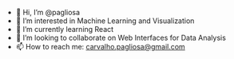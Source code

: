 - 👋 Hi, I’m @pagliosa
- 👀 I’m interested in Machine Learning and Visualization
- 🌱 I’m currently learning React
- 💞️ I’m looking to collaborate on Web Interfaces for Data Analysis
- 📫 How to reach me: carvalho.pagliosa@gmail.com

<!---
pagliosa/pagliosa is a ✨ special ✨ repository because its `README.md` (this file) appears on your GitHub profile.
You can click the Preview link to take a look at your changes.
--->
